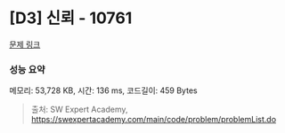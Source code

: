 # [D3] 신뢰 - 10761 

[문제 링크](https://swexpertacademy.com/main/code/problem/problemDetail.do?contestProbId=AXSVc1TqEAYDFAQT) 

### 성능 요약

메모리: 53,728 KB, 시간: 136 ms, 코드길이: 459 Bytes



> 출처: SW Expert Academy, https://swexpertacademy.com/main/code/problem/problemList.do